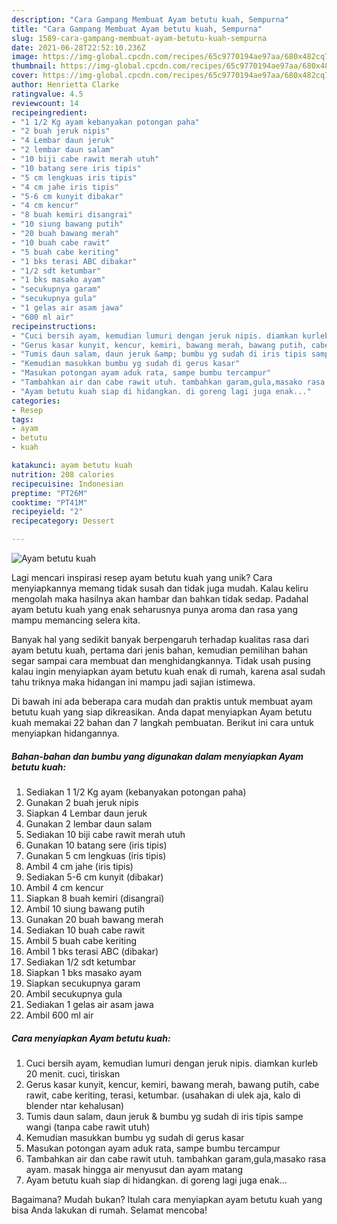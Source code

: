 ```yaml
---
description: "Cara Gampang Membuat Ayam betutu kuah, Sempurna"
title: "Cara Gampang Membuat Ayam betutu kuah, Sempurna"
slug: 1589-cara-gampang-membuat-ayam-betutu-kuah-sempurna
date: 2021-06-28T22:52:10.236Z
image: https://img-global.cpcdn.com/recipes/65c9770194ae97aa/680x482cq70/ayam-betutu-kuah-foto-resep-utama.jpg
thumbnail: https://img-global.cpcdn.com/recipes/65c9770194ae97aa/680x482cq70/ayam-betutu-kuah-foto-resep-utama.jpg
cover: https://img-global.cpcdn.com/recipes/65c9770194ae97aa/680x482cq70/ayam-betutu-kuah-foto-resep-utama.jpg
author: Henrietta Clarke
ratingvalue: 4.5
reviewcount: 14
recipeingredient:
- "1 1/2 Kg ayam kebanyakan potongan paha"
- "2 buah jeruk nipis"
- "4 Lembar daun jeruk"
- "2 lembar daun salam"
- "10 biji cabe rawit merah utuh"
- "10 batang sere iris tipis"
- "5 cm lengkuas iris tipis"
- "4 cm jahe iris tipis"
- "5-6 cm kunyit dibakar"
- "4 cm kencur"
- "8 buah kemiri disangrai"
- "10 siung bawang putih"
- "20 buah bawang merah"
- "10 buah cabe rawit"
- "5 buah cabe keriting"
- "1 bks terasi ABC dibakar"
- "1/2 sdt ketumbar"
- "1 bks masako ayam"
- "secukupnya garam"
- "secukupnya gula"
- "1 gelas air asam jawa"
- "600 ml air"
recipeinstructions:
- "Cuci bersih ayam, kemudian lumuri dengan jeruk nipis. diamkan kurleb 20 menit. cuci, tiriskan"
- "Gerus kasar kunyit, kencur, kemiri, bawang merah, bawang putih, cabe rawit, cabe keriting, terasi, ketumbar. (usahakan di ulek aja, kalo di blender ntar kehalusan)"
- "Tumis daun salam, daun jeruk &amp; bumbu yg sudah di iris tipis sampe wangi (tanpa cabe rawit utuh)"
- "Kemudian masukkan bumbu yg sudah di gerus kasar"
- "Masukan potongan ayam aduk rata, sampe bumbu tercampur"
- "Tambahkan air dan cabe rawit utuh. tambahkan garam,gula,masako rasa ayam. masak hingga air menyusut dan ayam matang"
- "Ayam betutu kuah siap di hidangkan. di goreng lagi juga enak..."
categories:
- Resep
tags:
- ayam
- betutu
- kuah

katakunci: ayam betutu kuah 
nutrition: 208 calories
recipecuisine: Indonesian
preptime: "PT26M"
cooktime: "PT41M"
recipeyield: "2"
recipecategory: Dessert

---
```



![Ayam betutu kuah](https://img-global.cpcdn.com/recipes/65c9770194ae97aa/680x482cq70/ayam-betutu-kuah-foto-resep-utama.jpg)

Lagi mencari inspirasi resep ayam betutu kuah yang unik? Cara menyiapkannya memang tidak susah dan tidak juga mudah. Kalau keliru mengolah maka hasilnya akan hambar dan bahkan tidak sedap. Padahal ayam betutu kuah yang enak seharusnya punya aroma dan rasa yang mampu memancing selera kita.



Banyak hal yang sedikit banyak berpengaruh terhadap kualitas rasa dari ayam betutu kuah, pertama dari jenis bahan, kemudian pemilihan bahan segar sampai cara membuat dan menghidangkannya. Tidak usah pusing kalau ingin menyiapkan ayam betutu kuah enak di rumah, karena asal sudah tahu triknya maka hidangan ini mampu jadi sajian istimewa.


Di bawah ini ada beberapa cara mudah dan praktis untuk membuat ayam betutu kuah yang siap dikreasikan. Anda dapat menyiapkan Ayam betutu kuah memakai 22 bahan dan 7 langkah pembuatan. Berikut ini cara untuk menyiapkan hidangannya.

<!--inarticleads1-->

##### Bahan-bahan dan bumbu yang digunakan dalam menyiapkan Ayam betutu kuah:

1. Sediakan 1 1/2 Kg ayam (kebanyakan potongan paha)
1. Gunakan 2 buah jeruk nipis
1. Siapkan 4 Lembar daun jeruk
1. Gunakan 2 lembar daun salam
1. Sediakan 10 biji cabe rawit merah utuh
1. Gunakan 10 batang sere (iris tipis)
1. Gunakan 5 cm lengkuas (iris tipis)
1. Ambil 4 cm jahe (iris tipis)
1. Sediakan 5-6 cm kunyit (dibakar)
1. Ambil 4 cm kencur
1. Siapkan 8 buah kemiri (disangrai)
1. Ambil 10 siung bawang putih
1. Gunakan 20 buah bawang merah
1. Sediakan 10 buah cabe rawit
1. Ambil 5 buah cabe keriting
1. Ambil 1 bks terasi ABC (dibakar)
1. Sediakan 1/2 sdt ketumbar
1. Siapkan 1 bks masako ayam
1. Siapkan secukupnya garam
1. Ambil secukupnya gula
1. Sediakan 1 gelas air asam jawa
1. Ambil 600 ml air




<!--inarticleads2-->

##### Cara menyiapkan Ayam betutu kuah:

1. Cuci bersih ayam, kemudian lumuri dengan jeruk nipis. diamkan kurleb 20 menit. cuci, tiriskan
1. Gerus kasar kunyit, kencur, kemiri, bawang merah, bawang putih, cabe rawit, cabe keriting, terasi, ketumbar. (usahakan di ulek aja, kalo di blender ntar kehalusan)
1. Tumis daun salam, daun jeruk &amp; bumbu yg sudah di iris tipis sampe wangi (tanpa cabe rawit utuh)
1. Kemudian masukkan bumbu yg sudah di gerus kasar
1. Masukan potongan ayam aduk rata, sampe bumbu tercampur
1. Tambahkan air dan cabe rawit utuh. tambahkan garam,gula,masako rasa ayam. masak hingga air menyusut dan ayam matang
1. Ayam betutu kuah siap di hidangkan. di goreng lagi juga enak...




Bagaimana? Mudah bukan? Itulah cara menyiapkan ayam betutu kuah yang bisa Anda lakukan di rumah. Selamat mencoba!
